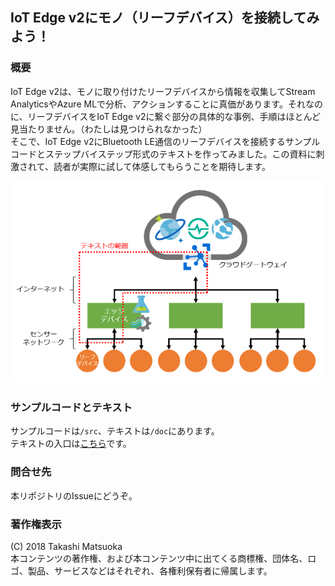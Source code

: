 ## IoT Edge v2にモノ（リーフデバイス）を接続してみよう！

### 概要

IoT Edge v2は、モノに取り付けたリーフデバイスから情報を収集してStream AnalyticsやAzure MLで分析、アクションすることに真価があります。それなのに、リーフデバイスをIoT Edge v2に繋ぐ部分の具体的な事例、手順はほとんど見当たりません。（わたしは見つけられなかった）  
そこで、IoT Edge v2にBluetooth LE通信のリーフデバイスを接続するサンプルコードとステップバイステップ形式のテキストを作ってみました。この資料に刺激されて、読者が実際に試して体感してもらうことを期待します。

![1](img/1.png)

### サンプルコードとテキスト

サンプルコードは`/src`、テキストは`/doc`にあります。  
テキストの入口は[こちら](doc/readme.md)です。

### 問合せ先

本リポジトリのIssueにどうぞ。

### 著作権表示

(C) 2018 Takashi Matsuoka  
本コンテンツの著作権、および本コンテンツ中に出てくる商標権、団体名、ロゴ、製品、サービスなどはそれぞれ、各権利保有者に帰属します。
